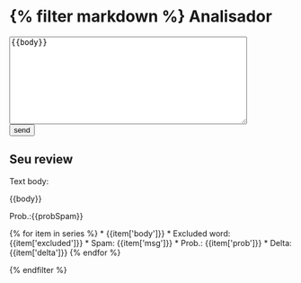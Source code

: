 {% filter markdown %}
Analisador
==========
<form action="" method="post">
    <textarea name="body" rows="10" cols="50">{{body}}</textarea>
    <br/><input type='submit' value='send' />
</form>


Seu review
----------

Text body:

{{body}}


Prob.:{{probSpam}}

{% for item in series %}
    * {{item['body']}}
        * Excluded word: {{item['excluded']}}
        * Spam: {{item['msg']}}
        * Prob.: {{item['prob']}}
        * Delta: {{item['delta']}}
{% endfor %}

{% endfilter %}
